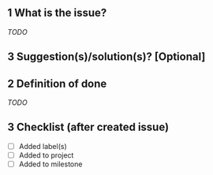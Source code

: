 ## 1 What is the issue?
*TODO*

## 3 Suggestion(s)/solution(s)? [Optional]


## 2 Definition of done
*TODO*

## 3 Checklist (after created issue)
- [ ] Added label(s)
- [ ] Added to project
- [ ] Added to milestone
